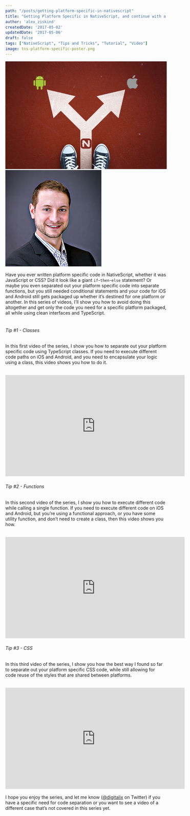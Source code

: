 ```yaml
---
path: "/posts/getting-platform-specific-in-nativescript"
title: "Getting Platform Specific in NativeScript, and continue with a much"
author: 'alex_ziskind'
createdDate: '2017-05-02'
updatedDate: '2017-05-06'
draft: false
tags: ["NativeScript", "Tips and Tricks", "Tutorial", "Video"]
image: tns-platform-specific-poster.png
---
```



![poster](tns-platform-specific-poster.png)
![poster](./images/alex_ziskind.png)

Have you ever written platform specific code in NativeScript, whether it was JavaScript or CSS?
Did it look like a giant `if`-`then`-`else` statement? Or maybe you even separated out your platform specific code into separate functions, but you still needed conditional statements and your code for iOS and Android still gets packaged up whether it’s destined for one platform or another. In this series of videos, I’ll show you how to avoid doing this altogether and get only the code you need for a specific platform packaged, all while using clean interfaces and TypeScript.
<br/><br/>

<div class="well">
<h6>Tip #1 - Classes</h6>
<p>
In this first video of the series, I show you how to separate out your platform specific code using TypeScript classes. If you need to execute different code paths on iOS and Android, and you need to encapsulate your logic using a class, this video shows you how to do it.
<br/><br/>
</p>
<div class="videoWrapper">
    <iframe width="560" height="315" src="https://www.youtube.com/embed/btq7D7w81C0" frameborder="0" allowfullscreen></iframe>
</div>
</div>

<div class="well">
<h6>Tip #2 - Functions</h6>
<p>
In this second video of the series, I show you how to execute different code while calling a single function. If you need to execute different code on iOS and Android, but you’re using a functional approach, or you have some utility function, and don’t need to create a class, then this video shows you how.
<br/><br/>
</p>
<div class="videoWrapper">
    <iframe width="560" height="315" src="https://www.youtube.com/embed/rNe4UJD216A" frameborder="0" allowfullscreen></iframe>
</div>
</div>

<div class="well">
<h6>Tip #3 - CSS</h6>
<p>
In this third video of the series, I show you how the best way I found so far to separate out your platform specific CSS code, while still allowing for code reuse of the styles that are shared between platforms.
<br/><br/>
</p>
<div class="videoWrapper">
    <iframe width="560" height="315" src="https://www.youtube.com/embed/v5g6irUI704" frameborder="0" allowfullscreen></iframe>
</div>
</div>


I hope you enjoy the series, and let me know (<a href="https://twitter.com/digitalix" target="_blank">@digitalix</a> on Twitter) if you have a specific need for code separation or you want to see a video of a different case that’s not covered in this series yet.

